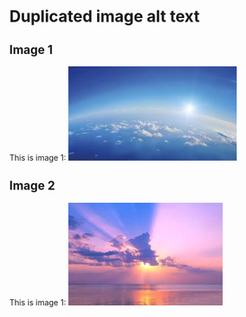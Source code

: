 # Duplicated image alt text

## Image 1
This is image 1: ![TestAltImage](./image/image1.jpg)

## Image 2
This is image 1: ![TestAltImage](./image/image2.jpg)
